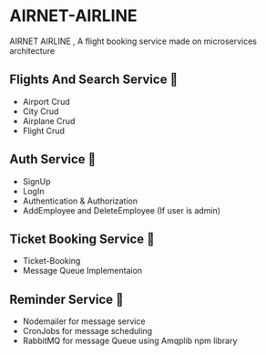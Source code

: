 # AIRNET-AIRLINE


AIRNET AIRLINE  , A flight booking service made on microservices architecture

## Flights And Search Service [](https://github.com/Abhishekbotx/FlightsandSearchService.git)🔗
  
  * Airport Crud
  * City Crud
  * Airplane Crud
  * Flight Crud
    

## Auth Service [](https://github.com](https://github.com/Abhishekbotx/Auth_Service.git))🔗

  * SignUp
  * LogIn
  * Authentication & Authorization
  * AddEmployee and DeleteEmployee (If user is admin)
    

## Ticket Booking Service [](https://github.com/Abhishekbotx/Ticket-Booking-Service.git)🔗
  
  * Ticket-Booking
  * Message Queue Implementaion
    
 
## Reminder Service [](https://github.com/Abhishekbotx/Reminder_Service.git)🔗
  
  * Nodemailer for message service
  * CronJobs for message scheduling
  * RabbitMQ for message Queue using Amqplib npm library 

    
    
    


